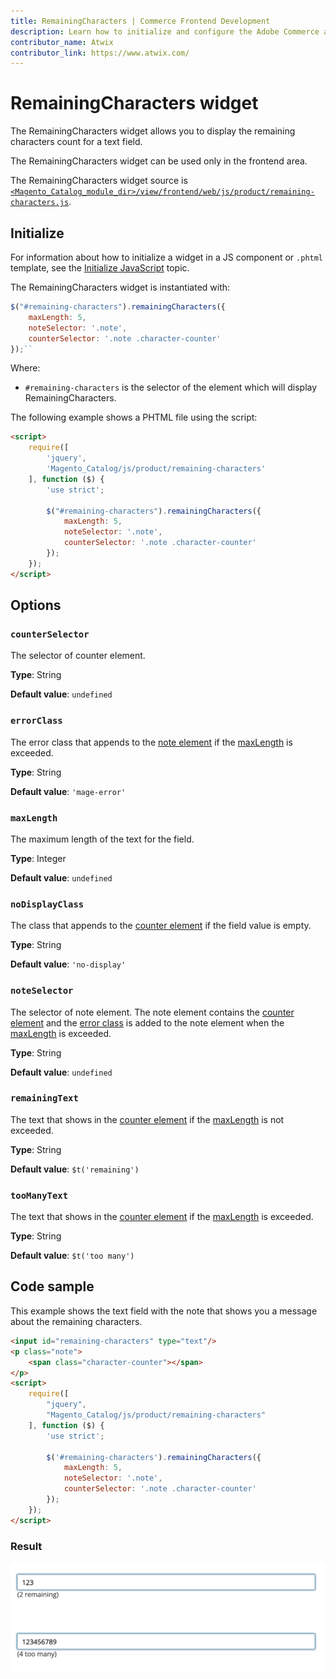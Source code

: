 ```yaml
---
title: RemainingCharacters | Commerce Frontend Development
description: Learn how to initialize and configure the Adobe Commerce and Magento Open Source RemainingCharacters widget.
contributor_name: Atwix
contributor_link: https://www.atwix.com/
---
```


# RemainingCharacters widget

The RemainingCharacters widget allows you to display the remaining characters count for a text field.

The RemainingCharacters widget can be used only in the frontend area.

The RemainingCharacters widget source is [`<Magento_Catalog_module_dir>/view/frontend/web/js/product/remaining-characters.js`][].

## Initialize

For information about how to initialize a widget in a JS component or `.phtml` template, see the [Initialize JavaScript][] topic.

The RemainingCharacters widget is instantiated with:

```javascript
$("#remaining-characters").remainingCharacters({
    maxLength: 5,
    noteSelector: '.note',
    counterSelector: '.note .character-counter'
});``
```

Where:

-  `#remaining-characters` is the selector of the element which will display RemainingCharacters.

The following example shows a PHTML file using the script:

```html
<script>
    require([
        'jquery',
        'Magento_Catalog/js/product/remaining-characters'
    ], function ($) {
        'use strict';

        $("#remaining-characters").remainingCharacters({
            maxLength: 5,
            noteSelector: '.note',
            counterSelector: '.note .character-counter'
        });
    });
</script>
```

## Options

### `counterSelector`

The selector of counter element.

**Type**: String

**Default value**: `undefined`

### `errorClass`

The error class that appends to the [note element](#noteselector) if the [maxLength](#maxlength) is exceeded.

**Type**: String

**Default value**: `'mage-error'`

### `maxLength`

The maximum length of the text for the field.

**Type**: Integer

**Default value**: `undefined`

### `noDisplayClass`

The class that appends to the [counter element](#counterselector) if the field value is empty.

**Type**: String

**Default value**: `'no-display'`

### `noteSelector`

The selector of note element. The note element contains the [counter element](#counterselector) and the [error class](#errorclass) is added to the note element when the [maxLength](#maxlength) is exceeded.

**Type**: String

**Default value**: `undefined`

### `remainingText`

The text that shows in the [counter element](#counterselector) if the [maxLength](#maxlength) is not exceeded.

**Type**: String

**Default value**: `$t('remaining')`

### `tooManyText`

The text that shows in the [counter element](#counterselector) if the [maxLength](#maxlength) is exceeded.

**Type**: String

**Default value**: `$t('too many')`

## Code sample

This example shows the text field with the note that shows you a message about the remaining characters.

```html
<input id="remaining-characters" type="text"/>
<p class="note">
    <span class="character-counter"></span>
</p>
<script>
    require([
        "jquery",
        "Magento_Catalog/js/product/remaining-characters"
    ], function ($) {
        'use strict';

        $('#remaining-characters').remainingCharacters({
            maxLength: 5,
            noteSelector: '.note',
            counterSelector: '.note .character-counter'
        });
    });
</script>
```

### Result

![RemainingCharacters widget example with not exceeded text length](../../_images/javascript/remaining-characters-widget-with-not-exceeded-text-length.png)
![RemainingCharacters widget example with exceeded text length](../../_images/javascript/remaining-characters-widget-with-exceeded-text-length.png)

<!-- Link Definitions -->
[`<Magento_Catalog_module_dir>/view/frontend/web/js/product/remaining-characters.js`]: https://github.com/magento/magento2/blob/2.4/app/code/Magento/Catalog/view/frontend/web/js/product/remaining-characters.js
[Initialize JavaScript]: ../init.md
